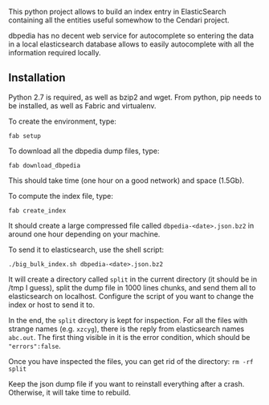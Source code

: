 This python project allows to build an index entry in ElasticSearch containing all the entities useful somewhow to the Cendari project.

dbpedia has no decent web service for autocomplete so entering the data in a local elasticsearch database allows to easily autocomplete with all the information required locally.

## Installation

Python 2.7 is required, as well as bzip2 and wget. From python, pip needs to be installed, as well as Fabric and virtualenv.

To create the environment, type:
   ```
   fab setup
   ```

To download all the dbpedia dump files, type:
   ```
   fab download_dbpedia
   ```

This should take time (one hour on a good network) and space (1.5Gb).

To compute the index file, type:
   ```
   fab create_index
   ```
It should create a large compressed file called `dbpedia-<date>.json.bz2` in around one hour depending on your machine.

To send it to elasticsearch, use the shell script:
   ```
   ./big_bulk_index.sh dbpedia-<date>.json.bz2
   ```

It will create a directory called `split` in the current directory (it should be in /tmp I guess), split the dump file in 1000 lines chunks, and send them all to elasticsearch on localhost.
Configure the script of you want to change the index or host to send it to.

In the end, the `split` directory is kept for inspection. For all the files with strange names (e.g. `xzcyg`), there is the reply from elasticsearch names `abc.out`. The first thing visible in it is the error condition, which should be `"errors":false`.

Once you have inspected the files, you can get rid of the directory:
     ```
     rm -rf split
     ```

Keep the json dump file if you want to reinstall everything after a crash. Otherwise, it will take time to rebuild.

